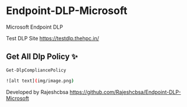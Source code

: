 # Endpoint-DLP-Microsoft
Microsoft Endpoint DLP

Test DLP Site https://testdlp.thehpc.in/



## Get All Dlp Policy ✨
```sh
Get-DlpCompliancePolicy 

![alt text](img/image.png)
```

 



Developed by Rajeshcbsa
https://github.com/Rajeshcbsa/Endpoint-DLP-Microsoft
